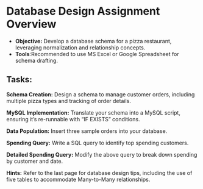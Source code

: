 

# Database Design Assignment Overview

 - **Objective:** Develop a database schema for a pizza restaurant,
   leveraging normalization and relationship concepts.
 -  **Tools**:Recommended to use MS Excel or Google Spreadsheet for schema
   drafting.

## Tasks:

**Schema Creation:** Design a schema to manage customer orders, including multiple pizza types and tracking of order details.

**MySQL Implementation:** Translate your schema into a MySQL script, ensuring it’s re-runnable with “IF EXISTS” conditions.

**Data Population:** Insert three sample orders into your database.

**Spending Query:** Write a SQL query to identify top spending customers.

**Detailed Spending Query:** Modify the above query to break down spending by customer and date.

**Hints:** Refer to the last page for database design tips, including the use of five tables to accommodate Many-to-Many relationships.
